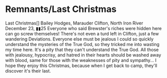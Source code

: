 # Remnants/Last Christmas

Last Christmas[]
Bailey Hodges, Marauder
Clifton, North Iron River
December 23, ▮▮25
Everyone who said Brewster's riches were hidden here can go screw themselves! There's not even a turd left in Clifton, just a few wandering Deviations. Everyone else must be jealous I could so quickly understand the mysteries of the True God, so they tricked me into wasting my time here.
It's a pity that they can't understand the True God. All those with jealousy, hypocrisy, and hatred in their hearts should be washed away with blood, same for those with the weaknesses of pity and sympathy...
I hope they enjoy this Christmas, because when I get back to camp, they'll discover it's their last.
